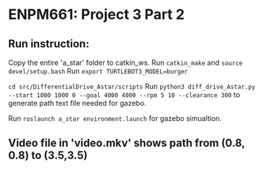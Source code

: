 # ENPM661: Project 3 Part 2
## Run instruction:

Copy the entire 'a_star' folder to catkin_ws.
Run `catkin_make` and `source devel/setup.bash`
Run `export TURTLEBOT3_MODEL=burger`

`cd src/DifferentialDrive_Astar/scripts`
Run `python3 diff_drive_Astar.py --start 1000 1000 0 --goal 4000 4000 --rpm 5 10 --clearance 300` to generate path text file needed for gazebo.

Run `roslaunch a_star environment.launch` for gazebo simualtion.

## Video file in 'video.mkv' shows path from (0.8, 0.8) to (3.5,3.5)